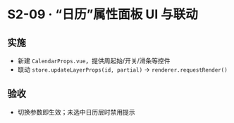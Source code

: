# S2-09 · “日历”属性面板 UI 与联动

## 实施
- 新建 `CalendarProps.vue`，提供周起始/开关/滑条等控件
- 联动 `store.updateLayerProps(id, partial)` → `renderer.requestRender()`

## 验收
- 切换参数即生效；未选中日历层时禁用提示
